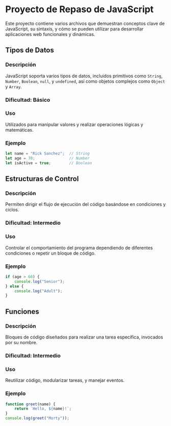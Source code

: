 # Proyecto de Repaso de JavaScript

Este proyecto contiene varios archivos que demuestran conceptos clave de JavaScript, su sintaxis, y cómo se pueden utilizar para desarrollar aplicaciones web funcionales y dinámicas.

## Tipos de Datos

### Descripción

JavaScript soporta varios tipos de datos, incluidos primitivos como `String`, `Number`, `Boolean`, `null`, y `undefined`, así como objetos complejos como `Object` y `Array`.

### Dificultad: Básico

### Uso

Utilizados para manipular valores y realizar operaciones lógicas y matemáticas.

### Ejemplo

```javascript
let name = "Rick Sanchez";  // String
let age = 70;               // Number
let isActive = true;        // Boolean
```

## Estructuras de Control

### Descripción

Permiten dirigir el flujo de ejecución del código basándose en condiciones y ciclos.

### Dificultad: Intermedio

### Uso

Controlar el comportamiento del programa dependiendo de diferentes condiciones o repetir un bloque de código.

### Ejemplo

```javascript
if (age > 60) {
    console.log("Senior");
} else {
    console.log("Adult");
}
```

## Funciones

### Descripción
Bloques de código diseñados para realizar una tarea específica, invocados por su nombre.

### Dificultad: Intermedio

### Uso
Reutilizar código, modularizar tareas, y manejar eventos.

### Ejemplo

```javascript
function greet(name) {
    return `Hello, ${name}!`;
}
console.log(greet("Morty"));
```